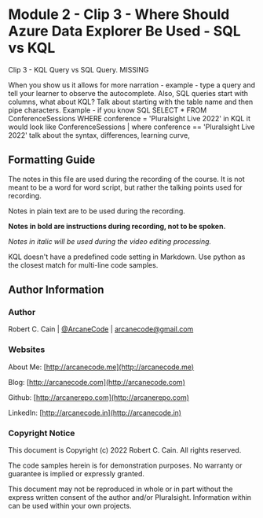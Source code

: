 # Module 2 - Clip 3 - Where Should Azure Data Explorer Be Used -  SQL vs KQL

Clip 3 - KQL Query vs SQL Query. MISSING

When you show us it allows for more narration - example - type a query and tell your learner to observe the autocomplete.  Also, SQL queries start with columns, what about KQL? Talk about starting with the table name and then pipe characters.
Example - if you know SQL
SELECT * FROM ConferenceSessions WHERE conference = 'Pluralsight Live 2022'
in KQL it would look like
ConferenceSessions
| where conference == 'Pluralsight Live 2022'
talk about the syntax, differences, learning curve,



## Formatting Guide

The notes in this file are used during the recording of the course. It is not meant to be a word for word script, but rather the talking points used for recording.

Notes in plain text are to be used during the recording.

**Notes in bold are instructions during recording, not to be spoken.**

_Notes in italic will be used during the video editing processing._

KQL doesn't have a predefined code setting in Markdown. Use python as the closest match for multi-line code samples.

## Author Information

### Author

Robert C. Cain | [@ArcaneCode](https://twitter.com/arcanecode) | arcanecode@gmail.com

### Websites

About Me: [http://arcanecode.me](http://arcanecode.me)

Blog: [http://arcanecode.com](http://arcanecode.com)

Github: [http://arcanerepo.com](http://arcanerepo.com)

LinkedIn: [http://arcanecode.in](http://arcanecode.in)

### Copyright Notice

This document is Copyright (c) 2022 Robert C. Cain. All rights reserved.

The code samples herein is for demonstration purposes. No warranty or guarantee is implied or expressly granted.

This document may not be reproduced in whole or in part without the express written consent of the author and/or Pluralsight. Information within can be used within your own projects.


